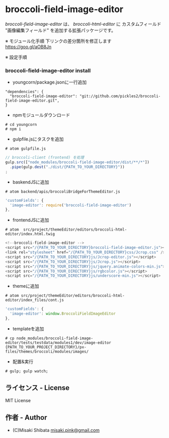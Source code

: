 # broccoli-field-image-editor

_broccoli-field-image-editor_ は、 _broccoli-html-editor_ に カスタムフィールド "画像編集フィールド" を追加する拡張パッケージです。

※ モジュール化手順
下リンクの差分箇所を修正します  
https://goo.gl/aOB8Jn

※ 設定手順
### broccoli-field-image-editor install
- youngcorn/package.jsonに一行追加
```
"dependencies": {
  "broccoli-field-image-editor": "git://github.com/pickles2/broccoli-field-image-editor.git",
}
```
- npmモジュールダウンロード
```
# cd youngcorn
# npm i
```

- gulpfile.jsにタスクを追加
```
# atom gulpfile.js
```
```js
// broccoli-client (frontend) を処理
gulp.src(["node_modules/broccoli-field-image-editor/dist/**/*"])
  .pipe(gulp.dest("./dist/{PATH_TO_YOUR_DIRECTORY}"))
;
```

- baskendJSに追加  
```
# atom backend/apis/broccoliBridgeForThemeEditor.js
```
```js
'customFields': {
  'image-editor': require('broccoli-field-image-editor')
},
```

- frontendJSに追加  
```
# atom  src/project/themeEditor/editors/broccoli-html-editor/index.html.twig
```
```js
<!--broccoli-field-image-editor -->
<script src="/{PATH_TO_YOUR_DIRECTORY}broccoli-field-image-editor.js"></script>
<link rel="stylesheet" href="/{PATH_TO_YOUR_DIRECTORY}css/Jcrop.css" />
<script src="/{PATH_TO_YOUR_DIRECTORY}js/Jcrop-editor.js"></script>
<script src="/{PATH_TO_YOUR_DIRECTORY}js/Jcrop.js"></script>
<script src="/{PATH_TO_YOUR_DIRECTORY}js/jquery.animate-colors-min.js"></script>
<script src="/{PATH_TO_YOUR_DIRECTORY}js/rgbcolor.js"></script>
<script src="/{PATH_TO_YOUR_DIRECTORY}js/underscore-min.js"></script>

```

- themeに追加  
```
# atom src/project/themeEditor/editors/broccoli-html-editor/index_files/cont.js
```
```js
'customFields': {
  'image-editor': window.BroccoliFieldImageEditor
},
```

- templateを追加
```
# cp node_modules/broccoli-field-image-editor/tests/testdata/modules1/dev/image-editor {PATH_TO_YOUR_PROJECT_DIRECTORY}/px-files/themes/broccoli/modules/images/
```

- 配置&実行
```
# gulp; gulp watch;
```

## ライセンス - License

MIT License


## 作者 - Author

- (C)Misaki Shibata <misaki.pink@gmail.com>

